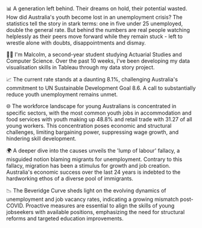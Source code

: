 📊 A generation left behind. Their dreams on hold, their potential wasted. How did Australia's youth become lost in an unemployment crisis? The statistics tell the story in stark terms: one in five under 25 unemployed, double the general rate.  But behind the numbers are real people watching helplessly as their peers move forward while they remain stuck - left to wrestle alone with doubts, disappointments and dismay.

👋🏻 I'm Malcolm, a second-year student studying Actuarial Studies and Computer Science. Over the past 10 weeks, I've been developing my data visualisation skills in Tableau through my data story project.

📈 The current rate stands at a daunting 8.1%, challenging Australia's commitment to UN Sustainable Development Goal 8.6. A call to substantially reduce youth unemployment remains unmet.

🌐 The workforce landscape for young Australians is concentrated in specific sectors, with the most common youth jobs in accommodation and food services with youth making up 48.8% and retail trade with 31.27 of all young workers. This concentration poses economic and structural challenges, limiting bargaining power, suppressing wage growth, and hindering skill development.

🌍 A deeper dive into the causes unveils the 'lump of labour' fallacy, a misguided notion blaming migrants for unemployment. Contrary to this fallacy, migration has been a stimulus for growth and job creation. Australia's economic success over the last 24 years is indebted to the hardworking ethos of a diverse pool of immigrants.

📉 The Beveridge Curve sheds light on the evolving dynamics of unemployment and job vacancy rates, indicating a growing mismatch post-COVID. Proactive measures are essential to align the skills of young jobseekers with available positions, emphasizing the need for structural reforms and targeted education improvements.
